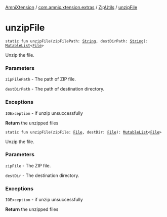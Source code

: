 [AmniXtension](../../index.md) / [com.amnix.xtension.extras](../index.md) / [ZipUtils](index.md) / [unzipFile](./unzip-file.md)

# unzipFile

`static fun unzipFile(zipFilePath: `[`String`](https://kotlinlang.org/api/latest/jvm/stdlib/kotlin/-string/index.html)`, destDirPath: `[`String`](https://kotlinlang.org/api/latest/jvm/stdlib/kotlin/-string/index.html)`): `[`MutableList`](https://kotlinlang.org/api/latest/jvm/stdlib/kotlin.collections/-mutable-list/index.html)`<`[`File`](http://docs.oracle.com/javase/6/docs/api/java/io/File.html)`>`

Unzip the file.

### Parameters

`zipFilePath` - The path of ZIP file.

`destDirPath` - The path of destination directory.

### Exceptions

`IOException` - if unzip unsuccessfully

**Return**
the unzipped files

`static fun unzipFile(zipFile: `[`File`](http://docs.oracle.com/javase/6/docs/api/java/io/File.html)`, destDir: `[`File`](http://docs.oracle.com/javase/6/docs/api/java/io/File.html)`): `[`MutableList`](https://kotlinlang.org/api/latest/jvm/stdlib/kotlin.collections/-mutable-list/index.html)`<`[`File`](http://docs.oracle.com/javase/6/docs/api/java/io/File.html)`>`

Unzip the file.

### Parameters

`zipFile` - The ZIP file.

`destDir` - The destination directory.

### Exceptions

`IOException` - if unzip unsuccessfully

**Return**
the unzipped files

